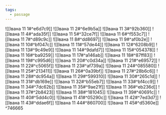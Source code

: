 ```yaml
---
tags:
  - passage
---
```


![[Івана 11 1#^e6d7c9]]
![[Івана 11 2#^6e9b5a]]
![[Івана 11 3#^92b360]]
![[Івана 11 4#^ada35f]]
![[Івана 11 5#^32ce7f]]
![[Івана 11 6#^f553c7]]
![[Івана 11 7#^d89c9c]]
![[Івана 11 8#^dd8697]]
![[Івана 11 9#^af0b2e]]
![[Івана 11 10#^bf047c]]
![[Івана 11 11#^57de44]]
![[Івана 11 12#^6208b9]]
![[Івана 11 13#^9c49e9]]
![[Івана 11 14#^9dafd7]]
![[Івана 11 15#^054378]]
![[Івана 11 16#^ba9259]]
![[Івана 11 17#^a146ab]]
![[Івана 11 18#^87ff83]]
![[Івана 11 19#^c995d6]]
![[Івана 11 20#^c0d34a]]
![[Івана 11 21#^e69572]]
![[Івана 11 22#^c5065f]]
![[Івана 11 23#^af739a]]
![[Івана 11 24#^085580]]
![[Івана 11 25#^213411]]
![[Івана 11 26#^0a39bf]]
![[Івана 11 27#^28b6c6]]
![[Івана 11 28#^dc954a]]
![[Івана 11 29#^599310]]
![[Івана 11 30#^265c1d]]
![[Івана 11 31#^db169e]]
![[Івана 11 32#^b55eb7]]
![[Івана 11 33#^bf4cc9]]
![[Івана 11 34#^7dc62b]]
![[Івана 11 35#^9ae21f]]
![[Івана 11 36#^eb236d]]
![[Івана 11 37#^2b8423]]
![[Івана 11 38#^181045]]
![[Івана 11 39#^40691c]]
![[Івана 11 40#^5dd4c0]]
![[Івана 11 41#^05290c]]
![[Івана 11 42#^7ed3d7]]
![[Івана 11 43#^ddae6f]]
![[Івана 11 44#^860700]]
![[Івана 11 45#^d5360e]] ^746665